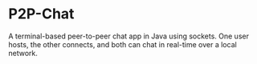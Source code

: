 # P2P-Chat
A terminal-based peer-to-peer chat app in Java using sockets. One user hosts, the other connects, and both can chat in real-time over a local network.
